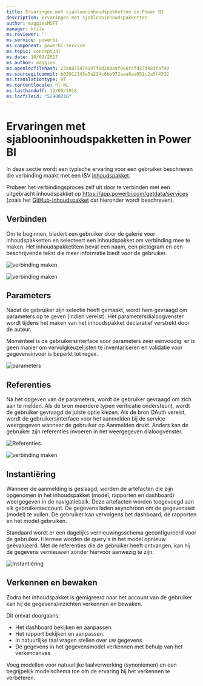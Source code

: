 ```yaml
---
title: Ervaringen met sjablooninhoudspakketten in Power BI
description: Ervaringen met sjablooninhoudspakketten
author: maggiesMSFT
manager: kfile
ms.reviewer: ''
ms.service: powerbi
ms.component: powerbi-service
ms.topic: conceptual
ms.date: 10/09/2017
ms.author: maggies
ms.openlocfilehash: 23a8875479197f1d200a9f086fcfd27d483faf40
ms.sourcegitcommit: b03912343a5a214c6bb972aaa6aa051c2a5f4332
ms.translationtype: HT
ms.contentlocale: nl-NL
ms.lasthandoff: 12/05/2018
ms.locfileid: "52900216"
---
```

# <a name="template-content-pack-experiences-in-power-bi"></a>Ervaringen met sjablooninhoudspakketten in Power BI
In deze sectie wordt een typische ervaring voor een gebruiker beschreven die verbinding maakt met een ISV [inhoudspakket](service-connect-to-services.md).

Probeer het verbindingsproces zelf uit door te verbinden met een uitgebracht inhoudspakket op https://app.powerbi.com/getdata/services (zoals het [GitHub-inhoudspakket](https://app.powerbi.com/getdata/services/github) dat hieronder wordt beschreven).

## <a name="connect"></a>Verbinden
Om te beginnen, bladert een gebruiker door de galerie voor inhoudspakketten en selecteert een inhoudspakket om verbinding mee te maken. Het inhoudspakketitem bevat een naam, een pictogram en een beschrijvende tekst die meer informatie biedt voor de gebruiker.

![verbinding maken](media/template-content-pack-experience/github_data.png)

![verbinding maken](media/template-content-pack-experience/github_connect.png)

## <a name="parameters"></a>Parameters
Nadat de gebruiker zijn selectie heeft gemaakt, wordt hem gevraagd om parameters op te geven (indien vereist). Het parametersdialoogvenster wordt tijdens het maken van het inhoudspakket declaratief verstrekt door de auteur.

Momenteel is de gebruikersinterface voor parameters zeer eenvoudig: er is geen manier om vervolgkeuzelijsten te inventariseren en validatie voor gegevensinvoer is beperkt tot regex.

![parameters](media/template-content-pack-experience/github_params.png)

## <a name="credentials"></a>Referenties
Na het opgeven van de parameters, wordt de gebruiker gevraagd om zich aan te melden.  Als de bron meerdere typen verificatie ondersteunt, wordt de gebruiker gevraagd de juiste optie kiezen. Als de bron OAuth vereist, wordt de gebruikersinterface voor het aanmelden bij de service weergegeven wanneer de gebruiker op Aanmelden drukt.  Anders kan de gebruiker zijn referenties invoeren in het weergegeven dialoogvenster.

![Referenties](media/template-content-pack-experience/github_login.png)

![verbinding maken](media/template-content-pack-experience/github_creds2.png)

## <a name="instantiation"></a>Instantiëring
Wanneer de aanmelding is geslaagd, worden de artefacten die zijn opgenomen in het inhoudspakket (model, rapporten en dashboard) weergegeven in de navigatiebalk.  Deze artefacten worden toegevoegd aan elk gebruikersaccount.  De gegevens laden asynchroon om de gegevensset (model) te vullen.  De gebruiker kan vervolgens het dashboard, de rapporten en het model gebruiken.

Standaard wordt er een dagelijks vernieuwingsschema geconfigureerd voor de gebruiker. Hiermee worden de query's in het model opnieuw geëvalueerd.  Met de referenties die de gebruiker heeft ontvangen, kan hij de gegevens vernieuwen zonder hiervoor aanwezig te zijn.

![Instantiëring](media/template-content-pack-experience/github_dashboard.png)

## <a name="exploration-and-monitoring"></a>Verkennen en bewaken
Zodra het inhoudspakket is gemigreerd naar het account van de gebruiker kan hij de gegevens/inzichten verkennen en bewaken.

Dit omvat doorgaans:

* Het dashboard bekijken en aanpassen.
* Het rapport bekijken en aanpassen.
* In natuurlijke taal vragen stellen over uw gegevens
* De gegevens in het gegevensmodel verkennen met behulp van het verkencanvas

Voeg modellen voor natuurlijke taalverwerking (synoniemen) en een begrijpelijk modelschema toe om de ervaring bij het verkennen te verbeteren.

